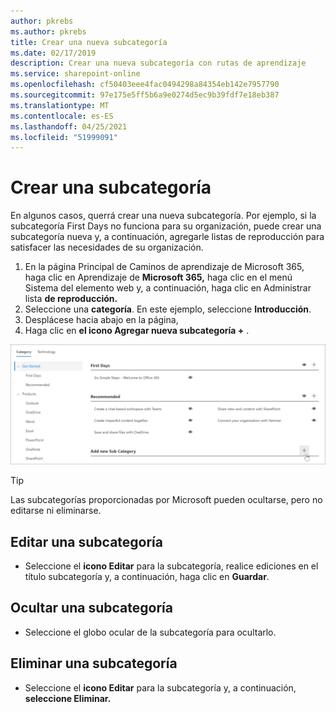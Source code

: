 ```yaml
---
author: pkrebs
ms.author: pkrebs
title: Crear una nueva subcategoría
ms.date: 02/17/2019
description: Crear una nueva subcategoría con rutas de aprendizaje
ms.service: sharepoint-online
ms.openlocfilehash: cf50403eee4fac0494298a84354eb142e7957790
ms.sourcegitcommit: 97e175e5ff5b6a9e0274d5ec9b39fdf7e18eb387
ms.translationtype: MT
ms.contentlocale: es-ES
ms.lasthandoff: 04/25/2021
ms.locfileid: "51999091"
---
```

# <a name="create-a-subcategory"></a>Crear una subcategoría 
En algunos casos, querrá crear una nueva subcategoría. Por ejemplo, si la subcategoría First Days no funciona para su organización, puede crear una subcategoría nueva y, a continuación, agregarle listas de reproducción para satisfacer las necesidades de su organización. 

1. En la página Principal de  Caminos de aprendizaje de Microsoft 365, haga clic en Aprendizaje de **Microsoft 365,** haga clic en el menú Sistema del elemento web y, a continuación, haga clic en Administrar lista **de reproducción.**  
2. Seleccione una **categoría**. En este ejemplo, seleccione **Introducción**.  
3. Desplácese hacia abajo en la página, 
3. Haga clic en **el icono Agregar nueva subcategoría +** .  

![cg-newsubcategory.png](media/cg-newsubcategory.png)

> [!TIP]
> Las subcategorías proporcionadas por Microsoft pueden ocultarse, pero no editarse ni eliminarse. 

## <a name="edit-a-subcategory"></a>Editar una subcategoría
- Seleccione el **icono Editar** para la subcategoría, realice ediciones en el título subcategoría y, a continuación, haga clic en **Guardar**.

## <a name="hide-a-subcategory"></a>Ocultar una subcategoría
- Seleccione el globo ocular de la subcategoría para ocultarlo. 

## <a name="delete-a-subcategory"></a>Eliminar una subcategoría
- Seleccione el **icono Editar** para la subcategoría y, a continuación, **seleccione Eliminar.** 
